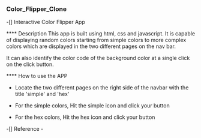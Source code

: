 ### Color_Flipper_Clone

-[] Interactive Color Flipper App

\*\*\*\* Description
This app is built using html, css and javascript. It is capable of displaying random colors starting from simple colors to more complex colors which are displayed in the two different pages on the nav bar.

It can also identify the color code of the background color at a single click on the click button.

\*\*\*\* How to use the APP

- Locate the two different pages on the right side of the navbar with the title 'simple' and 'hex'

- For the simple colors, Hit the simple icon and click your button

- For the hex colors, Hit the hex icon and click your button

-[] Reference -[](www.johnsmiga.com)
